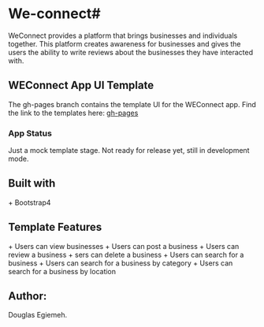 # We-connect# 
 
WeConnect provides a platform that brings businesses and individuals together. This platform creates awareness for businesses and gives the users the ability to write reviews about the businesses they have interacted with.  

## WEConnect App UI Template
The gh-pages branch contains the template UI for the WEConnect app.
Find the link to the templates here: <a href="https://ddouglasz.github.io/We-connect/template/index.html">gh-pages</a>
### App Status
Just a mock template stage. Not ready for release yet, still in development mode. 
<h2>Built with</h2>
 + Bootstrap4

<h2>Template Features</h2>
 +  Users can view businesses
 +  Users can post a business
 +  Users can review a business
 +  sers can delete a business
 +  Users can search for a business
 +  Users can search for a business by category
 +  Users can search for a business by location

## Author:
Douglas Egiemeh.


